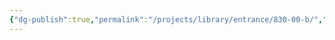 ```yaml
---
{"dg-publish":true,"permalink":"/projects/library/entrance/830-00-b/","dgPassFrontmatter":true,"noteIcon":"0","created":"2024-04-30T09:29:32.832+09:00","updated":"2024-04-30T09:29:41.799+09:00"}
---
```


